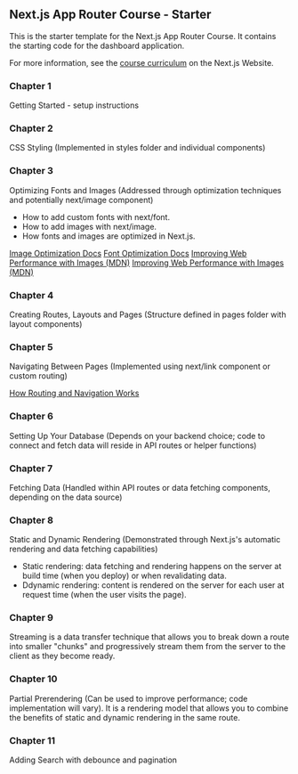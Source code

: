 ## Next.js App Router Course - Starter

This is the starter template for the Next.js App Router Course. It contains the starting code for the dashboard application.

For more information, see the [course curriculum](https://nextjs.org/learn) on the Next.js Website.

### Chapter 1

Getting Started - setup instructions

### Chapter 2

CSS Styling (Implemented in styles folder and individual components)

### Chapter 3

Optimizing Fonts and Images (Addressed through optimization techniques and potentially next/image component)

- How to add custom fonts with next/font.
- How to add images with next/image.
- How fonts and images are optimized in Next.js.

[Image Optimization Docs](https://nextjs.org/docs/app/building-your-application/optimizing/images)
[Font Optimization Docs](https://nextjs.org/docs/app/building-your-application/optimizing/fonts)
[Improving Web Performance with Images (MDN)](https://developer.mozilla.org/en-US/docs/Learn/Performance/Multimedia)
[Improving Web Performance with Images (MDN)](https://developer.mozilla.org/en-US/docs/Learn/Performance/Multimedia)

### Chapter 4

Creating Routes, Layouts and Pages (Structure defined in pages folder with layout components)

### Chapter 5

Navigating Between Pages (Implemented using next/link component or custom routing)

[How Routing and Navigation Works](https://nextjs.org/docs/app/building-your-application/routing/linking-and-navigating#how-routing-and-navigation-works)

### Chapter 6

Setting Up Your Database (Depends on your backend choice; code to connect and fetch data will reside in API routes or helper functions)

### Chapter 7

Fetching Data (Handled within API routes or data fetching components, depending on the data source)

### Chapter 8

Static and Dynamic Rendering (Demonstrated through Next.js's automatic rendering and data fetching capabilities)

- Static rendering: data fetching and rendering happens on the server at build time (when you deploy) or when revalidating data.
- Ddynamic rendering: content is rendered on the server for each user at request time (when the user visits the page).

### Chapter 9

Streaming is a data transfer technique that allows you to break down a route into smaller "chunks" and progressively stream them from the server to the client as they become ready.

### Chapter 10

Partial Prerendering (Can be used to improve performance; code implementation will vary). It is a rendering model that allows you to combine the benefits of static and dynamic rendering in the same route.

### Chapter 11

Adding Search with debounce and pagination
